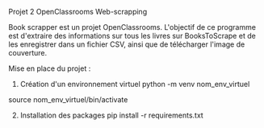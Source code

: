 Projet 2 OpenClassrooms Web-scrapping

Book scrapper est un projet OpenClassrooms.
L'objectif de ce programme est d'extraire des informations sur tous les livres sur BooksToScrape et de les enregistrer dans un fichier CSV, ainsi que de télécharger l'image de couverture.

Mise en place du projet :
1. Création d'un environnement virtuel
python<version> -m venv nom_env_virtuel

source nom_env_virtuel/bin/activate

2. Installation des packages
pip<version> install -r requirements.txt

